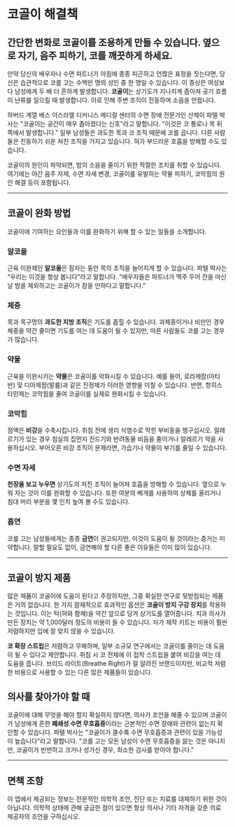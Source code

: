 # 코골이 해결책

## 간단한 변화로 코골이를 조용하게 만들 수 있습니다. 옆으로 자기, 음주 피하기, 코를 깨끗하게 하세요.

만약 당신의 배우자나 수면 파트너가 아침에 종종 피곤하고 언짢은 표정을 짓는다면, 당신은 습관적으로 코를 고는 수백만 명의 성인 중 한 명일 수 있습니다. 이 증상은 여성보다 남성에게 두 배 더 흔하게 발생합니다. **코골이**는 상기도가 지나치게 좁아져 공기 흐름이 난류를 일으킬 때 발생합니다. 이로 인해 주변 조직이 진동하며 소음을 만듭니다.

하버드 계열 베스 이스라엘 디커니스 메디컬 센터의 수면 장애 전문가인 산제이 파텔 박사는 "코골이는 공간이 매우 좁아졌다는 신호"라고 말합니다. "이것은 코 통로나 목 뒤쪽에서 발생합니다." 일부 남성들은 과도한 목과 코 조직 때문에 코를 곱니다. 다른 사람들은 진동하기 쉬운 처진 조직을 가지고 있습니다. 혀가 부드러운 호흡을 방해할 수도 있습니다.

코골이의 원인이 파악되면, 밤의 소음을 줄이기 위한 적절한 조치를 취할 수 있습니다. 여기에는 야간 음주 자제, 수면 자세 변경, 코골이를 유발하는 약물 피하기, 코막힘의 원인 해결 등이 포함됩니다.

---

## 코골이 완화 방법

코골이에 기여하는 요인들과 이를 완화하기 위해 할 수 있는 일들을 소개합니다.

### 알코올
근육 이완제인 **알코올**은 잠자는 동안 목의 조직을 늘어지게 할 수 있습니다. 파텔 박사는 "우리는 이것을 항상 봅니다"라고 말합니다. "배우자들은 파트너가 맥주 두어 잔을 마신 날 밤을 제외하고는 코골이가 참을 만하다고 말합니다."

### 체중
목과 목구멍의 **과도한 지방 조직**은 기도를 좁힐 수 있습니다. 과체중이거나 비만인 경우 체중을 약간 줄이면 기도를 여는 데 도움이 될 수 있지만, 마른 사람들도 코를 고는 경우가 많습니다.

### 약물
근육을 이완시키는 **약물**은 코골이를 악화시킬 수 있습니다. 예를 들어, 로라제팜(아티반) 및 디아제팜(발륨)과 같은 진정제가 이러한 영향을 미칠 수 있습니다. 반면, 항히스타민제는 코막힘을 줄여 코골이를 실제로 완화시킬 수 있습니다.

### 코막힘
점액은 **비강**을 수축시킵니다. 취침 전에 생리 식염수로 막힌 부비동을 헹구십시오. 알레르기가 있는 경우 침실의 집먼지 진드기와 반려동물 비듬을 줄이거나 알레르기 약을 사용하십시오. 부어오른 비강 조직이 문제라면, 가습기나 약물이 부기를 줄일 수 있습니다.

### 수면 자세
**천장을 보고 누우면** 상기도의 처진 조직이 늘어져 호흡을 방해할 수 있습니다. 옆으로 누워 자는 것이 이를 완화할 수 있습니다. 또한 여분의 베개를 사용하여 상체를 올리거나 침대 머리 부분을 몇 인치 높여 볼 수도 있습니다.

### 흡연
코를 고는 남성들에게는 종종 **금연**이 권고되지만, 이것이 도움이 될 것이라는 증거는 미약합니다. 말할 필요도 없이, 금연해야 할 다른 좋은 이유들은 이미 많이 있습니다.

---

## 코골이 방지 제품

많은 제품이 코골이에 도움이 된다고 주장하지만, 그중 확실한 연구로 뒷받침되는 제품은 거의 없습니다. 한 가지 잠재적으로 효과적인 옵션은 **코골이 방지 구강 장치**를 착용하는 것입니다. 이는 턱(혀와 함께)을 약간 앞으로 당겨 상기도를 열어줍니다. 치과 의사가 만든 장치는 약 1,000달러 정도의 비용이 들 수 있습니다. 자가 제작 키트는 비용이 훨씬 저렴하지만 입에 잘 맞지 않을 수 있습니다.

**코 확장 스트립**은 저렴하고 무해하며, 일부 소규모 연구에서는 코골이를 줄이는 데 도움이 될 수 있다고 제안합니다. 취침 시 코 전체에 이 접착 스트립을 붙여 비강을 여는 데 도움을 줍니다. 브리드 라이트(Breathe Right)가 잘 알려진 브랜드이지만, 비교적 저렴한 비용으로 사용할 수 있는 다른 많은 제품들이 있습니다.

## 의사를 찾아가야 할 때

코골이에 대해 무엇을 해야 할지 확실하지 않다면, 의사가 조언을 해줄 수 있으며 코골이가 남성에게 흔한 **폐쇄성 수면 무호흡증**이라는 근본적인 수면 장애와 관련이 없는지 확인할 수 있습니다. 파텔 박사는 "코골이가 클수록 수면 무호흡증과 관련이 있을 가능성이 높습니다"라고 말합니다. "코를 고는 모든 남성이 수면 무호흡증을 앓는 것은 아니지만, 코골이가 빈번하고 크거나 성가신 경우, 최소한 검사를 받아야 합니다."

---

## 면책 조항
이 앱에서 제공되는 정보는 전문적인 의학적 조언, 진단 또는 치료를 대체하기 위한 것이 아닙니다. 의학적 상태에 관해 궁금한 점이 있으면 항상 의사나 기타 자격을 갖춘 의료 제공자의 조언을 구하십시오.